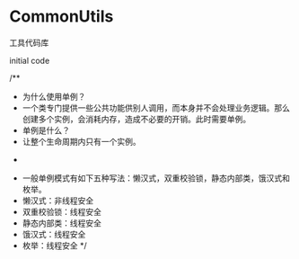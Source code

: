 # CommonUtils
工具代码库

initial code 

/**
 * 为什么使用单例？
 * 一个类专门提供一些公共功能供别人调用，而本身并不会处理业务逻辑。那么创建多个实例，会消耗内存，造成不必要的开销。此时需要单例。
 * 单例是什么？
 * 让整个生命周期内只有一个实例。
 * <p>
 * 一般单例模式有如下五种写法：懒汉式，双重校验锁，静态内部类，饿汉式和枚举。
 * 懒汉式：非线程安全
 * 双重校验锁：线程安全
 * 静态内部类：线程安全
 * 饿汉式：线程安全
 * 枚举：线程安全
 */
